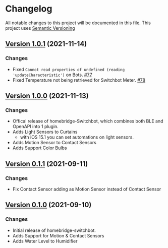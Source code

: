 # Changelog

All notable changes to this project will be documented in this file. This project uses [Semantic Versioning](https://semver.org/)

## [Version 1.0.1](https://github.com/OpenWonderLabs/homebridge-switchbot/releases/tag/v1.0.1) (2021-11-14)

### Changes

- Fixed `Cannot read properties of undefined (reading 'updateCharacteristic')` on Bots. [#77](https://github.com/OpenWonderLabs/homebridge-switchbot/issues/77)
- Fixed Temperature not being retrieved for Switchbot Meter. [#78](https://github.com/OpenWonderLabs/homebridge-switchbot/issues/78)

## [Version 1.0.0](https://github.com/OpenWonderLabs/homebridge-switchbot/releases/tag/v1.0.0) (2021-11-13)

### Changes

- Offical release of homebridge-Switchbot, which combines both BLE and OpenAPI into 1 plugin.
- Adds Light Sensors to Curtains
    - with iOS 15.1 you can set automations on light sensors.
- Adds Motion Sensor to Contact Sensors
- Adds Support Color Bulbs

## [Version 0.1.1](https://github.com/OpenWonderLabs/homebridge-switchbot/releases/tag/v0.1.1) (2021-09-11)

### Changes

- Fix Contact Sensor adding as Motion Sensor instead of Contact Sensor

## [Version 0.1.0](https://github.com/OpenWonderLabs/homebridge-switchbot/releases/tag/v0.1.0) (2021-09-10)

### Changes

- Initial release of homebridge-switchbot.
- Adds Support for Motion & Contact Sensors
- Adds Water Level to Humidifier